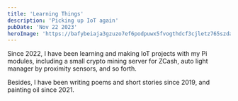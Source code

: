 ```yaml
---
title: 'Learning Things'
description: 'Picking up IoT again'
pubDate: 'Nov 22 2023'
heroImage: 'https://bafybeiaja3gzuzo7ef6podpuwx5fvogthdcf3cjletz765szday7dx7gxe.ipfs.nftstorage.link/'
---
```


Since 2022, I have been learning and making IoT projects with my Pi modules, including a small crypto mining server for ZCash, auto light manager by proximity sensors, and so forth.

Besides, I have been writing poems and short stories since 2019, and painting oil since 2021.